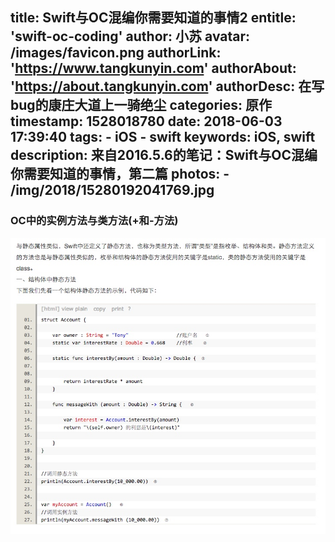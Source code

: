 title: Swift与OC混编你需要知道的事情2
entitle: 'swift-oc-coding'
author: 小苏
avatar: /images/favicon.png
authorLink: 'https://www.tangkunyin.com'
authorAbout: 'https://about.tangkunyin.com'
authorDesc: 在写bug的康庄大道上一骑绝尘
categories: 原作
timestamp: 1528018780
date: 2018-06-03 17:39:40
tags:
    - iOS
    - swift
keywords: iOS, swift
description: 来自2016.5.6的笔记：Swift与OC混编你需要知道的事情，第二篇
photos:
    - /img/2018/15280192041769.jpg
---

### OC中的实例方法与类方法(+和-方法)

![](/img/2018/15280192041769.jpg)



